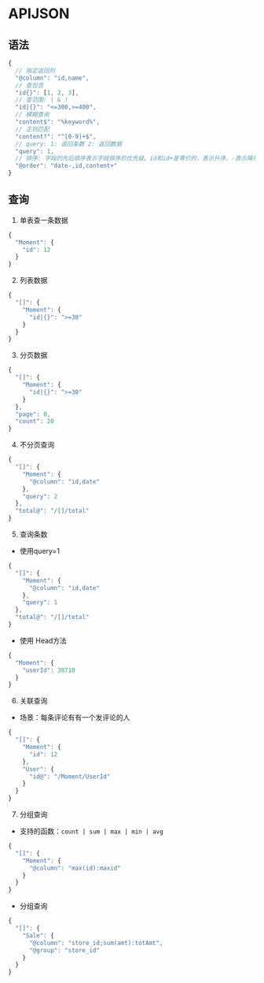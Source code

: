 # APIJSON

## 语法
```js
{
  // 指定返回列
  "@column": "id,name",
  // 查包含
  "id{}": [1, 2, 3],
  // 查范围: | & !
  "id|{}": "<=300,>=400",
  // 模糊查询
  "content$": "%keyword%",
  // 正则匹配
  "content?": "^[0-9]+$",
  // query: 1: 返回条数 2: 返回数据
  "query": 1,
  // 排序: 字段的先后顺序表示字段排序的优先级。id和id+是等价的，表示升序，-表示降序
  "@order": "date-,id,content+"
}
```

## 查询
1. 单表查一条数据
```js 
{
  "Moment": {
    "id": 12
  }
}
```
2. 列表数据
```js
{
  "[]": {
    "Moment": {
      "id|{}": ">=30"
    }
  }
}
```
3. 分页数据
```js
{
  "[]": {
    "Moment": {
      "id|{}": ">=30"
    }
  },
  "page": 0,
  "count": 20
}
```

4. 不分页查询
```js
{
  "[]": {
    "Moment": {
      "@column": "id,date"
    },
    "query": 2
  },
  "total@": "/[]/total"
}
```

5. 查询条数
- 使用query=1
```js
{
  "[]": {
    "Moment": {
      "@column": "id,date"
    },
    "query": 1
  },
  "total@": "/[]/total"
}
```
- 使用 Head方法
```js
{
  "Moment": {
    "userId": 38710
  }
}
```

6. 关联查询
- 场景：每条评论有有一个发评论的人
```js
{
  "[]": {
    "Moment": {
      "id": 12
    },
    "User": {
      "id@": "/Moment/UserId"
    }
  }
}
```

7. 分组查询
- 支持的函数：`count | sum | max | min | avg`
```js
{
  "[]": {
    "Moment": {
      "@column": "max(id):maxid"
    }
  }
}
```

- 分组查询
```js
{
  "[]": {
    "Sale": {
      "@column": "store_id;sum(amt):totAmt",
      "@group": "store_id"
    }
  }
}
```